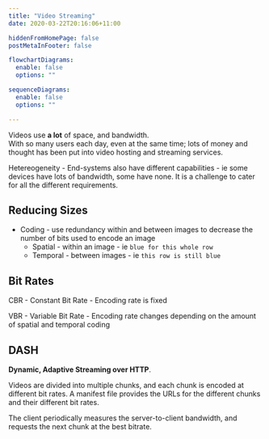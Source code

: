 ```yaml
---
title: "Video Streaming"
date: 2020-03-22T20:16:06+11:00

hiddenFromHomePage: false
postMetaInFooter: false

flowchartDiagrams:
  enable: false
  options: ""

sequenceDiagrams: 
  enable: false
  options: ""

---
```


Videos use **a lot** of space, and bandwidth.  
With so many users each day, even at the same time; lots of money and thought has been put into video hosting and streaming services.

Hetereogeneity - End-systems also have different capabilities - ie some devices have lots of bandwidth, some have none. It is a challenge to cater for all the different requirements.

## Reducing Sizes

* Coding - use redundancy within and between images to decrease the number of bits used to encode an image
  * Spatial - within an image - ie `blue for this whole row`
  * Temporal - between images - ie `this row is still blue`

## Bit Rates

CBR - Constant Bit Rate - Encoding rate is fixed

VBR - Variable Bit Rate - Encoding rate changes depending on the amount of spatial and temporal coding

## DASH

**Dynamic, Adaptive Streaming over HTTP**.

Videos are divided into multiple chunks, and each chunk is encoded at different bit rates. A manifest file provides the URLs for the different chunks and their different bit rates.

The client periodically measures the server-to-client bandwidth, and requests the next chunk at the best bitrate.
